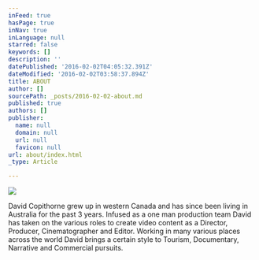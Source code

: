 ```yaml
---
inFeed: true
hasPage: true
inNav: true
inLanguage: null
starred: false
keywords: []
description: ''
datePublished: '2016-02-02T04:05:32.391Z'
dateModified: '2016-02-02T03:58:37.894Z'
title: ABOUT
author: []
sourcePath: _posts/2016-02-02-about.md
published: true
authors: []
publisher:
  name: null
  domain: null
  url: null
  favicon: null
url: about/index.html
_type: Article

---
```

![](https://the-grid-user-content.s3-us-west-2.amazonaws.com/859958c2-9ca4-4d78-84ce-667ac6cc6d49.JPG)

David Copithorne grew up in western Canada and has since been living in Australia for the past 3 years. Infused as a one man production team David has taken on the various roles to create video content as a Director, Producer, Cinematographer and Editor. Working in many various places across the world David brings a certain style to Tourism, Documentary, Narrative and Commercial pursuits.